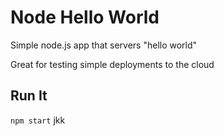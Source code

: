 # Node Hello World

Simple node.js app that servers "hello world"

Great for testing simple deployments to the cloud

## Run It

`npm start`
  jkk
